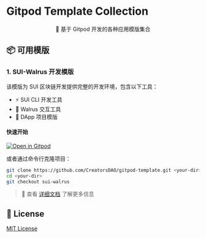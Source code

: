 # Gitpod Template Collection

<div align="center">

🚀 基于 Gitpod 开发的各种应用模版集合

</div>

## 📦 可用模版

### 1. SUI-Walrus 开发模版

该模版为 SUI 区块链开发提供完整的开发环境，包含以下工具：

- ⚡️ SUI CLI 开发工具
- 🐋 Walrus 交互工具
- 📱 DApp 项目模版

#### 快速开始

[![Open in Gitpod](https://gitpod.io/button/open-in-gitpod.svg)](https://gitpod.io/#https://github.com/CreatorsDAO/gitpod-template/tree/sui-walrus)

或者通过命令行克隆项目：

```bash
git clone https://github.com/CreatorsDAO/gitpod-template.git <your-dir>
cd <your-dir>
git checkout sui-walrus
```

> 📖 查看 [详细文档](https://github.com/CreatorsDAO/gitpod-template/blob/sui-walrus/README.md) 了解更多信息

## 📝 License

[MIT License](LICENSE)
